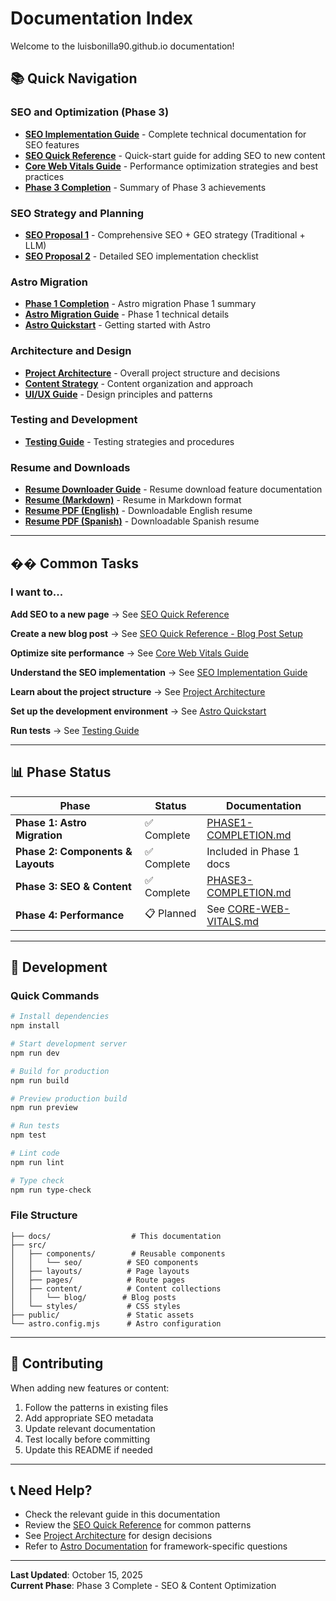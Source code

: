 # Documentation Index

Welcome to the luisbonilla90.github.io documentation!

## 📚 Quick Navigation

### SEO and Optimization (Phase 3)
- **[SEO Implementation Guide](./SEO-IMPLEMENTATION.md)** - Complete technical documentation for SEO features
- **[SEO Quick Reference](./SEO-QUICK-REFERENCE.md)** - Quick-start guide for adding SEO to new content
- **[Core Web Vitals Guide](./CORE-WEB-VITALS.md)** - Performance optimization strategies and best practices
- **[Phase 3 Completion](./PHASE3-COMPLETION.md)** - Summary of Phase 3 achievements

### SEO Strategy and Planning
- **[SEO Proposal 1](./SEO/seo-prop1.md)** - Comprehensive SEO + GEO strategy (Traditional + LLM)
- **[SEO Proposal 2](./SEO/seo-prop2.md)** - Detailed SEO implementation checklist

### Astro Migration
- **[Phase 1 Completion](./PHASE1-COMPLETION.md)** - Astro migration Phase 1 summary
- **[Astro Migration Guide](./astro-migration-phase1.md)** - Phase 1 technical details
- **[Astro Quickstart](./astro-quickstart.md)** - Getting started with Astro

### Architecture and Design
- **[Project Architecture](./project-architecture.md)** - Overall project structure and decisions
- **[Content Strategy](./content-strategy.md)** - Content organization and approach
- **[UI/UX Guide](./ui-ux-guide.md)** - Design principles and patterns

### Testing and Development
- **[Testing Guide](./testing-guide.md)** - Testing strategies and procedures

### Resume and Downloads
- **[Resume Downloader Guide](./resume-downloader-guide.md)** - Resume download feature documentation
- **[Resume (Markdown)](./resume.md)** - Resume in Markdown format
- **[Resume PDF (English)](./Luis_Bonilla_Resume_en.pdf)** - Downloadable English resume
- **[Resume PDF (Spanish)](./Luis_Bonilla_Resume_es.pdf)** - Downloadable Spanish resume

---

## �� Common Tasks

### I want to...

**Add SEO to a new page**
→ See [SEO Quick Reference](./SEO-QUICK-REFERENCE.md)

**Create a new blog post**
→ See [SEO Quick Reference - Blog Post Setup](./SEO-QUICK-REFERENCE.md#blog-post-setup)

**Optimize site performance**
→ See [Core Web Vitals Guide](./CORE-WEB-VITALS.md)

**Understand the SEO implementation**
→ See [SEO Implementation Guide](./SEO-IMPLEMENTATION.md)

**Learn about the project structure**
→ See [Project Architecture](./project-architecture.md)

**Set up the development environment**
→ See [Astro Quickstart](./astro-quickstart.md)

**Run tests**
→ See [Testing Guide](./testing-guide.md)

---

## 📊 Phase Status

| Phase | Status | Documentation |
|-------|--------|---------------|
| **Phase 1: Astro Migration** | ✅ Complete | [PHASE1-COMPLETION.md](./PHASE1-COMPLETION.md) |
| **Phase 2: Components & Layouts** | ✅ Complete | Included in Phase 1 docs |
| **Phase 3: SEO & Content** | ✅ Complete | [PHASE3-COMPLETION.md](./PHASE3-COMPLETION.md) |
| **Phase 4: Performance** | 📋 Planned | See [CORE-WEB-VITALS.md](./CORE-WEB-VITALS.md) |

---

## 🔧 Development

### Quick Commands
```bash
# Install dependencies
npm install

# Start development server
npm run dev

# Build for production
npm run build

# Preview production build
npm run preview

# Run tests
npm test

# Lint code
npm run lint

# Type check
npm run type-check
```

### File Structure
```
├── docs/                  # This documentation
├── src/
│   ├── components/        # Reusable components
│   │   └── seo/          # SEO components
│   ├── layouts/          # Page layouts
│   ├── pages/            # Route pages
│   ├── content/          # Content collections
│   │   └── blog/        # Blog posts
│   └── styles/           # CSS styles
├── public/               # Static assets
└── astro.config.mjs      # Astro configuration
```

---

## 🤝 Contributing

When adding new features or content:
1. Follow the patterns in existing files
2. Add appropriate SEO metadata
3. Update relevant documentation
4. Test locally before committing
5. Update this README if needed

---

## 📞 Need Help?

- Check the relevant guide in this documentation
- Review the [SEO Quick Reference](./SEO-QUICK-REFERENCE.md) for common patterns
- See [Project Architecture](./project-architecture.md) for design decisions
- Refer to [Astro Documentation](https://docs.astro.build/) for framework-specific questions

---

**Last Updated**: October 15, 2025  
**Current Phase**: Phase 3 Complete - SEO & Content Optimization
